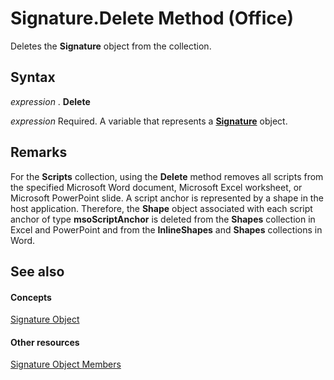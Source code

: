 
# Signature.Delete Method (Office)

Deletes the  **Signature** object from the collection.


## Syntax

 _expression_ . **Delete**

 _expression_ Required. A variable that represents a **[Signature](574d246b-95cd-e4da-081b-4540387662a0.md)** object.


## Remarks

For the  **Scripts** collection, using the **Delete** method removes all scripts from the specified Microsoft Word document, Microsoft Excel worksheet, or Microsoft PowerPoint slide. A script anchor is represented by a shape in the host application. Therefore, the **Shape** object associated with each script anchor of type **msoScriptAnchor** is deleted from the **Shapes** collection in Excel and PowerPoint and from the **InlineShapes** and **Shapes** collections in Word.


## See also


#### Concepts


[Signature Object](574d246b-95cd-e4da-081b-4540387662a0.md)
#### Other resources


[Signature Object Members](1054db23-fe1c-f81f-e44b-d8c2c82ca7fa.md)
